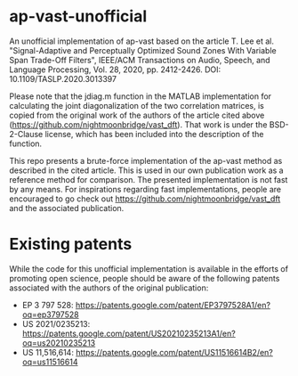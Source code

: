 # ap-vast-unofficial
An unofficial implementation of ap-vast based on the article T. Lee et al. "Signal-Adaptive and Perceptually Optimized Sound Zones With Variable Span Trade-Off Filters", IEEE/ACM Transactions on Audio, Speech, and Language Processing, Vol. 28, 2020, pp. 2412-2426. DOI: 10.1109/TASLP.2020.3013397

Please note that the jdiag.m function in the MATLAB implementation for calculating the joint diagonalization of the two correlation matrices, is copied from the original work of the authors of the article cited above (https://github.com/nightmoonbridge/vast_dft). That work is under the BSD-2-Clause license, which has been included into the description of the function.

This repo presents a brute-force implementation of the ap-vast method as described in the cited article. This is used in our own publication work as a reference method for comparison. The presented implementation is not fast by any means. For inspirations regarding fast implementations, people are encouraged to go check out https://github.com/nightmoonbridge/vast_dft and the associated publication.

# Existing patents
While the code for this unofficial implementation is available in the efforts of promoting open science, people should be aware of the following patents associated with the authors of the original publication:
 - EP 3 797 528: https://patents.google.com/patent/EP3797528A1/en?oq=ep3797528
 - US 2021/0235213: https://patents.google.com/patent/US20210235213A1/en?oq=us20210235213
 - US 11,516,614: https://patents.google.com/patent/US11516614B2/en?oq=us11516614

